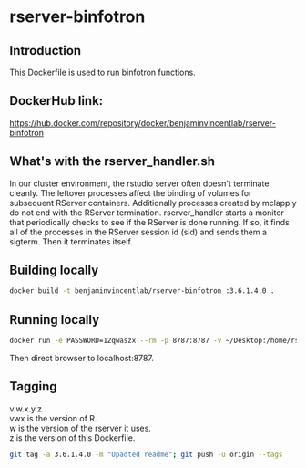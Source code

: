 # rserver-binfotron

## Introduction
This Dockerfile is used to run binfotron functions.


## DockerHub link:  
https://hub.docker.com/repository/docker/benjaminvincentlab/rserver-binfotron   


## What's with the rserver_handler.sh
In our cluster environment, the rstudio server often doesn't terminate cleanly.  The leftover processes affect the binding of volumes for subsequent RServer containers. Additionally processes created by mclapply do not end with the RServer termination.  rserver_handler starts a monitor that periodically checks to see if the RServer is done running.  If so, it finds all of the processes in the RServer session id (sid) and sends them a sigterm. Then it terminates itself.


## Building locally
```bash
docker build -t benjaminvincentlab/rserver-binfotron :3.6.1.4.0 .
```


## Running locally
```bash
docker run -e PASSWORD=12qwaszx --rm -p 8787:8787 -v ~/Desktop:/home/rstudio   benjaminvincentlab/rserver-binfotron :3.6.1.4.0 8787
```
Then direct browser to localhost:8787.  

## Tagging
v.w.x.y.z  
vwx is the version of R.  
w is the version of the rserver it uses.  
z is the version of this Dockerfile.  
```bash  
git tag -a 3.6.1.4.0 -m "Upadted readme"; git push -u origin --tags  
```
